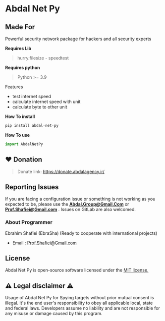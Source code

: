 # Abdal Net Py


## Made For



Powerful security network package for hackers and all security experts



**Requires Lib**
> hurry.filesize - speedtest


**Requires python**
> Python >= 3.9



Features

- test internet speed
- calculate internet speed with unit
- calculate byte to other unit

**How To install**

```py
pip install abdal-net-py
```

**How To use**

```py
import AbdalNetPy
```


## ❤️ Donation
> Donate link: https://donate.abdalagency.ir/


## Reporting Issues 

If you are facing a configuration issue or something is not working as you expected to be, please use the **Abdal.Group@Gmail.Com** or **Prof.Shafiei@Gmail.com** . Issues on GitLab are also welcomed.




### About Programmer
Ebrahim Shafiei (EbraSha) (Ready to cooperate with international projects)
- Email : Prof.Shafiei@Gmail.com


## License
Abdal Net Py is open-source software licensed under the [MIT license.](https://choosealicense.com/licenses/mit/)


## ⚠️ Legal disclaimer ⚠️

Usage of Abdal Net Py for Spying targets without prior mutual consent is illegal. It's the end user's responsibility to obey all applicable local, state and federal laws. Developers assume no liability and are not responsible for any misuse or damage caused by this program.




